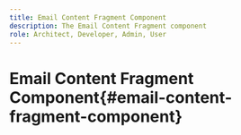 ```yaml
---
title: Email Content Fragment Component
description: The Email Content Fragment component
role: Architect, Developer, Admin, User
---
```


# Email Content Fragment Component{#email-content-fragment-component}

